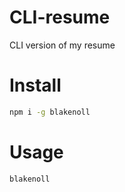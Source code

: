 # CLI-resume
CLI version of my resume

# Install

```bash
npm i -g blakenoll
```

# Usage

```bash
blakenoll
```

